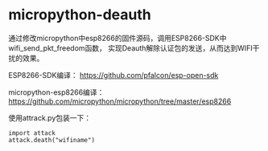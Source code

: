 # micropython-deauth
通过修改micropython中esp8266的固件源码，调用ESP8266-SDK中wifi_send_pkt_freedom函数，
实现Deauth解除认证包的发送，从而达到WIFI干扰的效果。

ESP8266-SDK编译：
https://github.com/pfalcon/esp-open-sdk

micropython-esp8266编译：
https://github.com/micropython/micropython/tree/master/esp8266


使用attrack.py包装一下：  

```
import attack
attack.death("wifiname")

```

